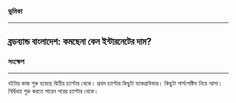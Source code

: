 ### ভুমিকা

---

## ব্রডব্যান্ড বাংলাদেশ: কমছেনা কেন ইন্টারনেটের দাম?

### সংক্ষেপ

---

বইটার কাজ শুরু হয়েছে দ্বিতীয় চ্যাপ্টার থেকে। প্রথম চ্যাপ্টার কিছুটা ব্যাকগ্রাউন্ডার। কিছুটা পার্সপেক্টিভ নিয়ে আসা। নির্দ্বিধায় শুরু করতে পারেন পরের চ্যাপ্টার থেকে।



